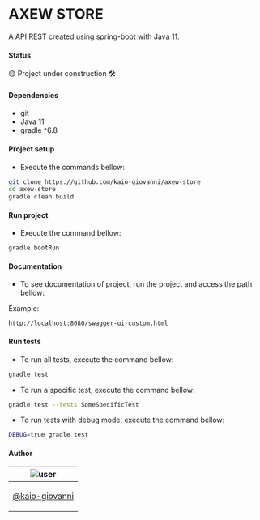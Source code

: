 # AXEW STORE

A API REST created using spring-boot with Java 11.

#### Status

🟡 Project under construction ️🛠️

#### Dependencies

- git
- Java 11
- gradle ^6.8

#### Project setup

- Execute the commands bellow:

```bash
git clone https://github.com/kaio-giovanni/axew-store 
cd axew-store
gradle clean build
```

#### Run project

- Execute the command bellow:

```bash
gradle bootRun
```

#### Documentation

- To see documentation of project, run the project and access the path bellow:

Example:

```
http://localhost:8080/swagger-ui-custom.html
```

#### Run tests

- To run all tests, execute the command bellow:

```bash
gradle test
```

- To run a specific test, execute the command bellow:

```bash
gradle test --tests SomeSpecificTest
```

- To run tests with debug mode, execute the command bellow:

```bash
DEBUG=true gradle test
```

#### Author

| ![user](https://avatars1.githubusercontent.com/u/64810260?v=4&s=150) |
| ----------------------------- |
| <p align="center"> <a href="https://github.com/kaio-giovanni"> @kaio-giovanni </a> </p>|


